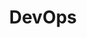 ---
title: DevOps
description: |
    Vaste question que ce qu’est le DevOps. Ici on parlera de ce qui se trouve à cheval entre la développement et l’infrastructure. L’observabilité par exemple. Mais aussi tout ce qu’un bon développeur devrait savoir sur l’infrastructure et vice versa.
---